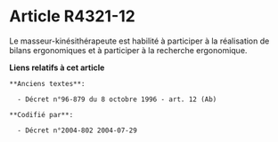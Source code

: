 # Article R4321-12

Le masseur-kinésithérapeute est habilité à participer à la réalisation de bilans ergonomiques et à participer à la recherche
ergonomique.

**Liens relatifs à cet article**

	**Anciens textes**:

	  - Décret n°96-879 du 8 octobre 1996 - art. 12 (Ab)

	**Codifié par**:

	  - Décret n°2004-802 2004-07-29

